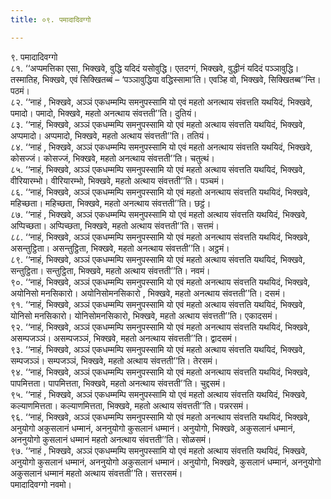 ```yaml
---
title: ०९. पमादादिवग्गो

---
```

९. पमादादिवग्गो  
८१. ‘‘अप्पमत्तिका एसा, भिक्खवे, वुद्धि यदिदं यसोवुद्धि। एतदग्गं, भिक्खवे, वुद्धीनं यदिदं पञ्ञावुद्धि। तस्मातिह, भिक्खवे, एवं सिक्खितब्बं – ‘पञ्ञावुद्धिया वद्धिस्सामा’ति। एवञ्हि वो, भिक्खवे, सिक्खितब्ब’’न्ति। पठमं।  
८२. ‘‘नाहं , भिक्खवे, अञ्ञं एकधम्मम्पि समनुपस्सामि यो एवं महतो अनत्थाय संवत्तति यथयिदं, भिक्खवे, पमादो। पमादो, भिक्खवे, महतो अनत्थाय संवत्तती’’ति। दुतियं।  
८३. ‘‘नाहं, भिक्खवे, अञ्ञं एकधम्मम्पि समनुपस्सामि यो एवं महतो अत्थाय संवत्तति यथयिदं, भिक्खवे, अप्पमादो। अप्पमादो, भिक्खवे, महतो अत्थाय संवत्तती’’ति। ततियं।  
८४. ‘‘नाहं , भिक्खवे, अञ्ञं एकधम्मम्पि समनुपस्सामि यो एवं महतो अनत्थाय संवत्तति यथयिदं, भिक्खवे, कोसज्जं। कोसज्जं, भिक्खवे, महतो अनत्थाय संवत्तती’’ति। चतुत्थं।  
८५. ‘‘नाहं, भिक्खवे, अञ्ञं एकधम्मम्पि समनुपस्सामि यो एवं महतो अत्थाय संवत्तति यथयिदं, भिक्खवे, वीरियारम्भो। वीरियारम्भो, भिक्खवे, महतो अत्थाय संवत्तती’’ति। पञ्चमं।  
८६. ‘‘नाहं, भिक्खवे, अञ्ञं एकधम्मम्पि समनुपस्सामि यो एवं महतो अनत्थाय संवत्तति यथयिदं, भिक्खवे, महिच्छता। महिच्छता, भिक्खवे, महतो अनत्थाय संवत्तती’’ति। छट्ठं।  
८७. ‘‘नाहं , भिक्खवे, अञ्ञं एकधम्मम्पि समनुपस्सामि यो एवं महतो अत्थाय संवत्तति यथयिदं, भिक्खवे, अप्पिच्छता। अप्पिच्छता, भिक्खवे, महतो अत्थाय संवत्तती’’ति। सत्तमं।  
८८. ‘‘नाहं, भिक्खवे, अञ्ञं एकधम्मम्पि समनुपस्सामि यो एवं महतो अनत्थाय संवत्तति यथयिदं, भिक्खवे, असन्तुट्ठिता। असन्तुट्ठिता, भिक्खवे, महतो अनत्थाय संवत्तती’’ति। अट्ठमं।  
८९. ‘‘नाहं, भिक्खवे, अञ्ञं एकधम्मम्पि समनुपस्सामि यो एवं महतो अत्थाय संवत्तति यथयिदं, भिक्खवे, सन्तुट्ठिता। सन्तुट्ठिता, भिक्खवे, महतो अत्थाय संवत्तती’’ति। नवमं।  
९०. ‘‘नाहं, भिक्खवे, अञ्ञं एकधम्मम्पि समनुपस्सामि यो एवं महतो अनत्थाय संवत्तति यथयिदं, भिक्खवे, अयोनिसो मनसिकारो। अयोनिसोमनसिकारो , भिक्खवे, महतो अनत्थाय संवत्तती’’ति। दसमं।  
९१. ‘‘नाहं, भिक्खवे, अञ्ञं एकधम्मम्पि समनुपस्सामि यो एवं महतो अत्थाय संवत्तति यथयिदं, भिक्खवे, योनिसो मनसिकारो। योनिसोमनसिकारो, भिक्खवे, महतो अत्थाय संवत्तती’’ति। एकादसमं।  
९२. ‘‘नाहं, भिक्खवे, अञ्ञं एकधम्मम्पि समनुपस्सामि यो एवं महतो अनत्थाय संवत्तति यथयिदं, भिक्खवे, असम्पजञ्ञं। असम्पजञ्ञं, भिक्खवे, महतो अनत्थाय संवत्तती’’ति। द्वादसमं।  
९३. ‘‘नाहं, भिक्खवे, अञ्ञं एकधम्मम्पि समनुपस्सामि यो एवं महतो अत्थाय संवत्तति यथयिदं, भिक्खवे, सम्पजञ्ञं। सम्पजञ्ञं, भिक्खवे, महतो अत्थाय संवत्तती’’ति। तेरसमं।  
९४. ‘‘नाहं, भिक्खवे, अञ्ञं एकधम्मम्पि समनुपस्सामि यो एवं महतो अनत्थाय संवत्तति यथयिदं, भिक्खवे, पापमित्तता। पापमित्तता, भिक्खवे, महतो अनत्थाय संवत्तती’’ति। चुद्दसमं।  
९५. ‘‘नाहं , भिक्खवे, अञ्ञं एकधम्मम्पि समनुपस्सामि यो एवं महतो अत्थाय संवत्तति यथयिदं, भिक्खवे, कल्याणमित्तता। कल्याणमित्तता, भिक्खवे, महतो अत्थाय संवत्तती’’ति। पन्नरसमं।  
९६. ‘‘नाहं, भिक्खवे, अञ्ञं एकधम्मम्पि समनुपस्सामि यो एवं महतो अनत्थाय संवत्तति यथयिदं, भिक्खवे, अनुयोगो अकुसलानं धम्मानं, अननुयोगो कुसलानं धम्मानं। अनुयोगो, भिक्खवे, अकुसलानं धम्मानं, अननुयोगो कुसलानं धम्मानं महतो अनत्थाय संवत्तती’’ति। सोळसमं।  
९७. ‘‘नाहं , भिक्खवे, अञ्ञं एकधम्मम्पि समनुपस्सामि यो एवं महतो अत्थाय संवत्तति यथयिदं, भिक्खवे, अनुयोगो कुसलानं धम्मानं, अननुयोगो अकुसलानं धम्मानं। अनुयोगो, भिक्खवे, कुसलानं धम्मानं, अननुयोगो अकुसलानं धम्मानं महतो अत्थाय संवत्तती’’ति। सत्तरसमं।  
पमादादिवग्गो नवमो।  